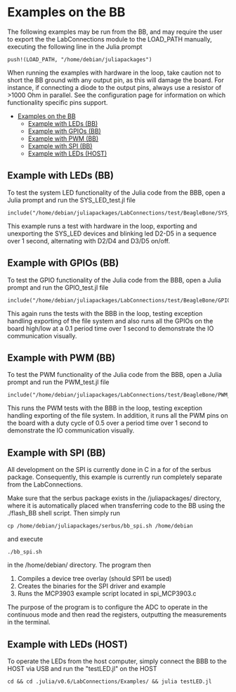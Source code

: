 
<a id='Examples-on-the-BB-1'></a>

# Examples on the BB


The following examples may be run from the BB, and may require the user to export the the LabConnections module to the LOAD_PATH manually, executing the following line in the Julia prompt


```
push!(LOAD_PATH, "/home/debian/juliapackages")
```


When running the examples with hardware in the loop, take caution not to short the BB ground with any output pin, as this will damage the board. For instance, if connecting a diode to the output pins, always use a resistor of >1000 Ohm in parallel. See the configuration page for information on which functionality specific pins support.

- [Examples on the BB](examples.md#Examples-on-the-BB-1)
    - [Example with LEDs (BB)](examples.md#Example-with-LEDs-(BB)-1)
    - [Example with GPIOs (BB)](examples.md#Example-with-GPIOs-(BB)-1)
    - [Example with PWM (BB)](examples.md#Example-with-PWM-(BB)-1)
    - [Example with SPI (BB)](examples.md#Example-with-SPI-(BB)-1)
    - [Example with LEDs (HOST)](examples.md#Example-with-LEDs-(HOST)-1)


<a id='Example-with-LEDs-(BB)-1'></a>

## Example with LEDs (BB)


To test the system LED functionality of the Julia code from the BBB, open a Julia prompt and run the SYS_LED_test.jl file


```
include("/home/debian/juliapackages/LabConnections/test/BeagleBone/SYS_LED_test.jl")
```


This example runs a test with hardware in the loop, exporting and unexporting the SYS_LED devices and blinking led D2-D5 in a sequence over 1 second, alternating with D2/D4 and D3/D5 on/off.


<a id='Example-with-GPIOs-(BB)-1'></a>

## Example with GPIOs (BB)


To test the GPIO functionality of the Julia code from the BBB, open a Julia prompt and run the GPIO_test.jl file


```
include("/home/debian/juliapackages/LabConnections/test/BeagleBone/GPIO_test.jl")
```


This again runs the tests with the BBB in the loop, testing exception handling exporting of the file system and also runs all the GPIOs on the board high/low at a 0.1 period time over 1 second to demonstrate the IO communication visually.


<a id='Example-with-PWM-(BB)-1'></a>

## Example with PWM (BB)


To test the PWM functionality of the Julia code from the BBB, open a Julia prompt and run the PWM_test.jl file


```
include("/home/debian/juliapackages/LabConnections/test/BeagleBone/PWM_test.jl")
```


This runs the PWM tests with the BBB in the loop, testing exception handling exporting of the file system. In addition, it runs all the PWM pins on the board with a duty cycle of 0.5 over a period time over 1 second to demonstrate the IO communication visually.


<a id='Example-with-SPI-(BB)-1'></a>

## Example with SPI (BB)


All development on the SPI is currently done in C in a for of the serbus package. Consequently, this example is currently run completely separate from the LabConnections.


Make sure that the serbus package exists in the /juliapackages/ directory, where it is automatically placed when transferring code to the BB using the ./flash_BB shell script. Then simply run


```
cp /home/debian/juliapackages/serbus/bb_spi.sh /home/debian
```


and execute


```
./bb_spi.sh
```


in the /home/debian/ directory. The program then


1. Compiles a device tree overlay (should SPI1 be used)
2. Creates the binaries for the SPI driver and example
3. Runs the MCP3903 example script located in spi_MCP3903.c


The purpose of the program is to configure the ADC to operate in the continuous mode and then read the registers, outputting the measurements in the terminal.


<a id='Example-with-LEDs-(HOST)-1'></a>

## Example with LEDs (HOST)


To operate the LEDs from the host computer, simply connect the BBB to the HOST via USB and run the "testLED.jl" on the HOST


```
cd && cd .julia/v0.6/LabConnections/Examples/ && julia testLED.jl
```


```@systemConfiguration

```

